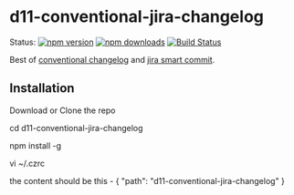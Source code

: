 # d11-conventional-jira-changelog

Status:
[![npm version](https://img.shields.io/npm/v/cz-conventional-changelog.svg?style=flat-square)](https://www.npmjs.org/package/cz-conventional-changelog)
[![npm downloads](https://img.shields.io/npm/dm/cz-conventional-changelog.svg?style=flat-square)](http://npm-stat.com/charts.html?package=cz-conventional-changelog&from=2015-08-01)
[![Build Status](https://img.shields.io/travis/commitizen/cz-conventional-changelog.svg?style=flat-square)](https://travis-ci.org/commitizen/cz-conventional-changelog)

Best of [conventional changelog](https://github.com/commitizen/cz-conventional-changelog) and [jira smart commit](https://github.com/commitizen/cz-jira-smart-commit).

## Installation
Download or Clone the repo

cd d11-conventional-jira-changelog

npm install -g

vi ~/.czrc

the content should be this - { "path": "d11-conventional-jira-changelog" }
